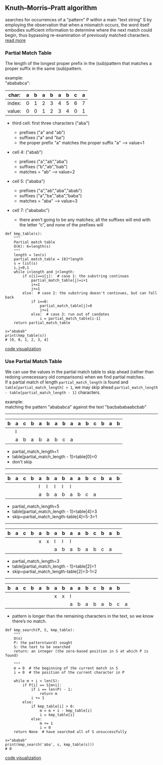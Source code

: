 ## Knuth–Morris–Pratt algorithm  
searches for occurrences of a "pattern" P within a main "text string" S by employing the observation that when a mismatch occurs, the word itself embodies sufficient information to determine where the next match could begin, thus bypassing re-examination of previously matched characters.  
[read more](https://en.wikipedia.org/wiki/Knuth%E2%80%93Morris%E2%80%93Pratt_algorithm)

### Partial Match Table
The length of the longest proper prefix in the (sub)pattern that matches a proper suffix in the same (sub)pattern.  
  
example:  
"abababca":

char:  | a | b | a | b | a | b | c | a |
-------|---|---|---|---|---|---|---|---|
index: | 0 | 1 | 2 | 3 | 4 | 5 | 6 | 7 | 
value: | 0 | 0 | 1 | 2 | 3 | 4 | 0 | 1 |


- third cell: first three characters ("aba")  
    + prefixes ("a" and "ab")  
    + suffixes ("a" and "ba")  
    + the proper prefix "a" matches the proper suffix "a" --> value=1  

- cell 4: ("abab")  
    + prefixes ("a","ab","aba")  
    + suffixes ("b","ab","bab")  
    + matches = "ab" --> value=2  

- cell 5: ("ababa")  
    + prefixes ("a","ab","aba","abab")  
    + suffixes ("a","ba","aba","baba")  
    + matches = "aba" --> value=3  

- cell 7: ("abababc")  
    + there aren’t going to be any matches; all the suffixes will end with the letter “c”, and none of the prefixes will  

```
def kmp_table(s):   
    """
    Partial match table
    O(K): K=length(s) 
    """
    length = len(s)
    partial_match_table = [0]*length
    s = list(s)
    i,j=0,1
    while i<length and j<length:
        if s[i]==s[j]:  # case 1: the substring continues  
            partial_match_table[j]=i+1
            i+=1
            j+=1
        else:  # case 2: the substring doesn't continues, but can fall back
            if i==0:
                partial_match_table[j]=0
                j+=1
            else:  # case 3: run out of candates
                i = partial_match_table[i-1]
    return partial_match_table

s="ababab"
print(kmp_table(s))
# [0, 0, 1, 2, 3, 4]
```
[code visualization](http://pythontutor.com/composingprograms.html#code=def%20kmp_table%28s%29%3A%20%20%20%0A%20%20%20%20length%20%3D%20len%28s%29%0A%20%20%20%20partial_match_table%20%3D%20%5B0%5D*length%0A%20%20%20%20s%20%3D%20list%28s%29%0A%20%20%20%20i,j%3D0,1%0A%20%20%20%20while%20i%3Clength%20and%20j%3Clength%3A%0A%20%20%20%20%20%20%20%20if%20s%5Bi%5D%3D%3Ds%5Bj%5D%3A%0A%20%20%20%20%20%20%20%20%20%20%20%20partial_match_table%5Bj%5D%3Di%2B1%0A%20%20%20%20%20%20%20%20%20%20%20%20i%2B%3D1%0A%20%20%20%20%20%20%20%20%20%20%20%20j%2B%3D1%0A%20%20%20%20%20%20%20%20else%3A%0A%20%20%20%20%20%20%20%20%20%20%20%20if%20i%3D%3D0%3A%0A%20%20%20%20%20%20%20%20%20%20%20%20%20%20%20%20partial_match_table%5Bj%5D%3D0%0A%20%20%20%20%20%20%20%20%20%20%20%20%20%20%20%20j%2B%3D1%0A%20%20%20%20%20%20%20%20%20%20%20%20else%3A%0A%20%20%20%20%20%20%20%20%20%20%20%20%20%20%20%20i%20%3D%20partial_match_table%5Bi-1%5D%0A%20%20%20%20return%20partial_match_table%0A%0As%3D%22ababab%22%0Aprint%28kmp_table%28s%29%29&cumulative=true&curInstr=36&mode=display&origin=composingprograms.js&py=3&rawInputLstJSON=%5B%5D)  


### Use Partial Match Table
We can use the values in the partial match table to skip ahead (rather than redoing unnecessary old comparisons) when we find partial matches.  
If a partial match of length ```partial_match_length``` is found and ```table[partial_match_length] > 1```, we may skip ahead ```partial_match_length - table[partial_match_length - 1]``` characters.  

example:  
matching the pattern "abababca" against the text "bacbababaabcbab"  

-------------------------------------------------------------------------------------  
  
| b | a | c | b | a | b | a | b | a | a | b | c | b | a | b |
|---|---|---|---|---|---|---|---|---|---|---|---|---|---|---|
|   | l |   |   |   |   |   |   |   |   |   |   |   |   |   |
|   | a | b | a | b | a | b | c | a |   |   |   |   |   |   |
 
- partial_match_length=1   
- table[partial_match_length - 1]=table[0]=0  
- don't skip  

-------------------------------------------------------------------------------------  
    
| b | a | c | b | a | b | a | b | a | a | b | c | b | a | b |
|---|---|---|---|---|---|---|---|---|---|---|---|---|---|---|
|   |   |   |   | l | l | l | l | l |   |   |   |   |   |   |
|   |   |   |   | a | b | a | b | a | b | c | a |   |   |   |
    
- partial_match_length=5  
- table[partial_match_length - 1]=table[4]=3  
- skip=partial_match_length-table[4]=5-3=1  

-------------------------------------------------------------------------------------
      
| b | a | c | b | a | b | a | b | a | a | b | c | b | a | b |
|---|---|---|---|---|---|---|---|---|---|---|---|---|---|---|
|   |   |   |   | x | x | l | l | l |   |   |   |   |   |   |
|   |   |   |   |   |   | a | b | a | b | a | b | c | a |   |
      
- partial_match_length=3  
- table[partial_match_length - 1]=table[2]=1  
- skip=partial_match_length-table[2]=3-1=2  

-------------------------------------------------------------------------------------  
        
| b | a | c | b | a | b | a | b | a | a | b | c | b | a | b |   |
|---|---|---|---|---|---|---|---|---|---|---|---|---|---|---|---|
|   |   |   |   |   |   | x | x | l |   |   |   |   |   |   |   |
|   |   |   |   |   |   |   |   | a | b | a | b | a | b | c | a |
        
- pattern is longer than the remaining characters in the text, so we know there’s no match.  

```
def kmp_search(P, S, kmp_table):
    """
    O(n)
    P: the pattern(word) sought
    S: the text to be searched
    return: an integer (the zero-based position in S at which P is found)

    """
    m = 0  # the beginning of the current match in S
    i = 0  # the position of the current character in P
    
    while m + i < len(S):
        if P[i] == S[m+i]:
            if i == len(P) - 1:
                return m
            i += 1
        else:
            if kmp_table[i] > 0:
                m = m + i - kmp_table[i]
                i = kmp_table[i]
            else:
                m += 1
                i = 0
    return None  # have searched all of S unsuccessfully
    
s="ababab"
print(kmp_search('aba', s, kmp_table(s)))
# 0 
```      
[code visualization](http://pythontutor.com/composingprograms.html#code=def%20kmp_table%28s%29%3A%20%20%20%0A%20%20%20%20length%20%3D%20len%28s%29%0A%20%20%20%20partial_match_table%20%3D%20%5B0%5D*length%0A%20%20%20%20s%20%3D%20list%28s%29%0A%20%20%20%20i,j%3D0,1%0A%20%20%20%20while%20i%3Clength%20and%20j%3Clength%3A%0A%20%20%20%20%20%20%20%20if%20s%5Bi%5D%3D%3Ds%5Bj%5D%3A%0A%20%20%20%20%20%20%20%20%20%20%20%20partial_match_table%5Bj%5D%3Di%2B1%0A%20%20%20%20%20%20%20%20%20%20%20%20i%2B%3D1%0A%20%20%20%20%20%20%20%20%20%20%20%20j%2B%3D1%0A%20%20%20%20%20%20%20%20else%3A%0A%20%20%20%20%20%20%20%20%20%20%20%20if%20i%3D%3D0%3A%0A%20%20%20%20%20%20%20%20%20%20%20%20%20%20%20%20partial_match_table%5Bj%5D%3D0%0A%20%20%20%20%20%20%20%20%20%20%20%20%20%20%20%20j%2B%3D1%0A%20%20%20%20%20%20%20%20%20%20%20%20else%3A%0A%20%20%20%20%20%20%20%20%20%20%20%20%20%20%20%20i%20%3D%20partial_match_table%5Bi-1%5D%0A%20%20%20%20return%20partial_match_table%0A%0Adef%20kmp_search%28P,%20S,%20kmp_table%29%3A%0A%20%20%20%20%22%22%22%0A%20%20%20%20O%28n%29%0A%20%20%20%20P%3A%20the%20pattern%28word%29%20sought%0A%20%20%20%20S%3A%20the%20text%20to%20be%20searched%0A%20%20%20%20return%3A%20an%20integer%20%28the%20zero-based%20position%20in%20S%20at%20which%20P%20is%20found%29%0A%0A%20%20%20%20%22%22%22%0A%20%20%20%20m%20%3D%200%20%20%23%20the%20beginning%20of%20the%20current%20match%20in%20S%0A%20%20%20%20i%20%3D%200%20%20%23%20the%20position%20of%20the%20current%20character%20in%20P%0A%20%20%20%20%0A%20%20%20%20while%20m%20%2B%20i%20%3C%20len%28S%29%3A%0A%20%20%20%20%20%20%20%20if%20P%5Bi%5D%20%3D%3D%20S%5Bm%2Bi%5D%3A%0A%20%20%20%20%20%20%20%20%20%20%20%20if%20i%20%3D%3D%20len%28P%29%20-%201%3A%0A%20%20%20%20%20%20%20%20%20%20%20%20%20%20%20%20return%20m%0A%20%20%20%20%20%20%20%20%20%20%20%20i%20%2B%3D%201%0A%20%20%20%20%20%20%20%20else%3A%0A%20%20%20%20%20%20%20%20%20%20%20%20if%20kmp_table%5Bi%5D%20%3E%20-1%3A%0A%20%20%20%20%20%20%20%20%20%20%20%20%20%20%20%20m%20%3D%20m%20%2B%20i%20-%20kmp_table%5Bi%5D%0A%20%20%20%20%20%20%20%20%20%20%20%20%20%20%20%20i%20%3D%20kmp_table%5Bi%5D%0A%20%20%20%20%20%20%20%20%20%20%20%20else%3A%0A%20%20%20%20%20%20%20%20%20%20%20%20%20%20%20%20m%20%2B%3D%201%0A%20%20%20%20%20%20%20%20%20%20%20%20%20%20%20%20i%20%3D%200%0A%20%20%20%20return%20None%20%20%23%20have%20searche%20all%20of%20S%20unsuccessfully%0A%20%20%20%20%0As%3D%22ababab%22%0Aprint%28kmp_search%28'aba',%20s,%20kmp_table%28s%29%29%29&cumulative=true&curInstr=0&mode=display&origin=composingprograms.js&py=3&rawInputLstJSON=%5B%5D)